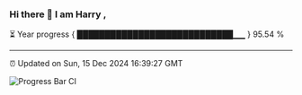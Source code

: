 ### Hi there 👋 I am Harry , 

⏳ Year progress { ████████████████████████████▁▁ } 95.54 %

---

⏰ Updated on Sun, 15 Dec 2024 16:39:27 GMT

![Progress Bar CI](https://github.com/duykhang68/duykhang68/workflows/Progress%20Bar%20CI/badge.svg)
